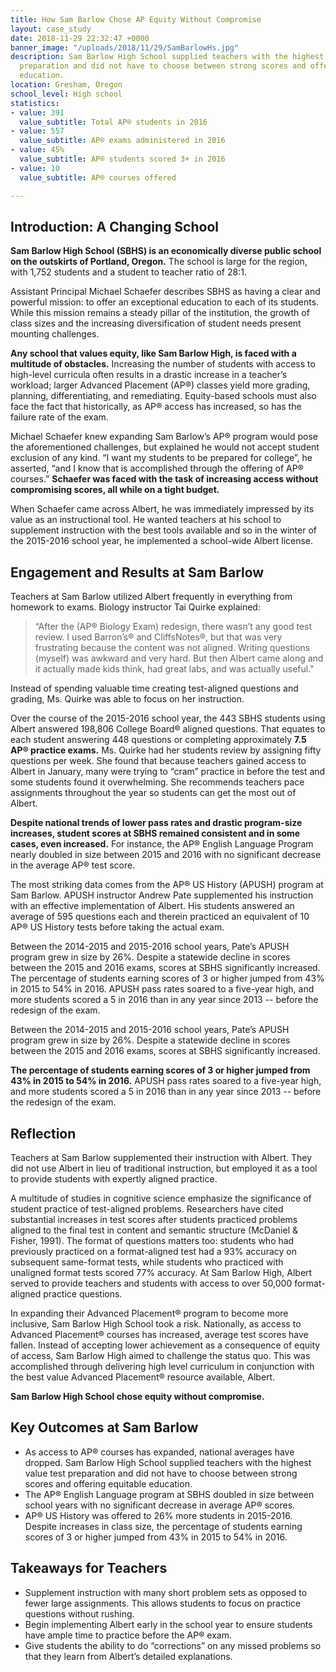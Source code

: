 ```yaml
---
title: How Sam Barlow Chose AP Equity Without Compromise
layout: case_study
date: 2018-11-29 22:32:47 +0000
banner_image: "/uploads/2018/11/29/SamBarlowHs.jpg"
description: Sam Barlow High School supplied teachers with the highest value test
  preparation and did not have to choose between strong scores and offering equitable
  education.
location: Gresham, Oregon
school_level: High school
statistics:
- value: 391
  value_subtitle: Total AP® students in 2016
- value: 557
  value_subtitle: AP® exams administered in 2016
- value: 45%
  value_subtitle: AP® students scored 3+ in 2016
- value: 10
  value_subtitle: AP® courses offered

---
```

## Introduction: A Changing School 

**Sam Barlow High School (SBHS) is an economically diverse public school on the outskirts of Portland, Oregon.** The school is large for the region, with 1,752 students and a student to teacher ratio of 28:1. 

Assistant Principal Michael Schaefer describes SBHS as having a clear and powerful mission: to offer an exceptional education to each of its students. While this mission remains a steady pillar of the institution, the growth of class sizes and the increasing diversification of student needs present mounting challenges. 

**Any school that values equity, like Sam Barlow High, is faced with a multitude of obstacles.** Increasing the number of students with access to high-level curricula often results in a drastic increase in a teacher’s workload; larger Advanced Placement (AP®) classes yield more grading, planning, differentiating, and remediating. Equity-based schools must also face the fact that historically, as AP® access has increased, so has the failure rate of the exam. 

Michael Schaefer knew expanding Sam Barlow’s AP® program would pose the aforementioned challenges, but explained he would not accept student exclusion of any kind. “I want my students to be prepared for college”, he asserted, “and I know that is accomplished through the offering of AP® courses.” **Schaefer was faced with the task of increasing access without compromising scores, all while on a tight budget.**

When Schaefer came across Albert, he was immediately impressed by its value as an instructional tool. He wanted teachers at his school to supplement instruction with the best tools available and so in the winter of the 2015-2016 school year, he implemented a school-wide Albert license.

## Engagement and Results at Sam Barlow 

Teachers at Sam Barlow utilized Albert frequently in everything from homework to exams. Biology instructor Tai Quirke explained: 

> “After the (AP® Biology Exam) redesign, there wasn’t any good test review. I used Barron’s® and CliffsNotes®, but that was very frustrating because the content was not aligned. Writing questions (myself) was awkward and very hard. But then Albert came along and it actually made kids think, had great labs, and was actually useful." 

Instead of spending valuable time creating test-aligned questions and grading, Ms. Quirke was able to focus on her instruction. 

Over the course of the 2015-2016 school year, the 443 SBHS students using Albert answered 198,806 College Board® aligned questions. That equates to each student answering 448 questions or completing approximately **7.5 AP® practice exams.** Ms. Quirke had her students review by assigning fifty questions per week. She found that because teachers gained access to Albert in January, many were trying to “cram” practice in before the test and some students found it overwhelming. She recommends teachers pace assignments throughout the year so students can get the most out of Albert. 

**Despite national trends of lower pass rates and drastic program-size increases, student scores at SBHS remained consistent and in some cases, even increased.** For instance, the AP® English Language Program nearly doubled in size between 2015 and 2016 with no significant decrease in the average AP® test score. 

The most striking data comes from the AP® US History (APUSH) program at Sam Barlow. APUSH instructor Andrew Pate supplemented his instruction with an effective implementation of Albert. His students answered an average of 595 questions each and therein practiced an equivalent of 10 AP® US History tests before taking the actual exam.

Between the 2014-2015 and 2015-2016 school years, Pate’s APUSH program grew in size by 26%. Despite a statewide decline in scores between the 2015 and 2016 exams, scores at SBHS significantly increased. The percentage of students earning scores of 3 or higher jumped from 43% in 2015 to 54% in 2016. APUSH pass rates soared to a five-year high, and more students scored a 5 in 2016 than in any year since 2013 -- before the redesign of the exam.

Between the 2014-2015 and 2015-2016 school years, Pate’s APUSH program grew in size by 26%. Despite a statewide decline in scores between the 2015 and 2016 exams, scores at SBHS significantly increased. 

**The percentage of students earning scores of 3 or higher jumped from 43% in 2015 to 54% in 2016.** APUSH pass rates soared to a five-year high, and more students scored a 5 in 2016 than in any year since 2013 -- before the redesign of the exam.

## Reflection 

Teachers at Sam Barlow supplemented their instruction with Albert. They did not use Albert in lieu of traditional instruction, but employed it as a tool to provide students with expertly aligned practice. 

A multitude of studies in cognitive science emphasize the significance of student practice of test-aligned problems. Researchers have cited substantial increases in test scores after students practiced problems aligned to the final test in content and semantic structure (McDaniel & Fisher, 1991). The format of questions matters too: students who had previously practiced on a format-aligned test had a 93% accuracy on subsequent same-format tests, while students who practiced with unaligned format tests scored 77% accuracy. At Sam Barlow High, Albert served to provide teachers and students with access to over 50,000 format-aligned practice questions. 

In expanding their Advanced Placement® program to become more inclusive, Sam Barlow High School took a risk. Nationally, as access to Advanced Placement® courses has increased, average test scores have fallen. Instead of accepting lower achievement as a consequence of equity of access, Sam Barlow High aimed to challenge the status quo. This was accomplished through delivering high level curriculum in conjunction with the best value Advanced Placement® resource available, Albert. 

**Sam Barlow High School chose equity without compromise.**

## Key Outcomes at Sam Barlow

* As access to AP® courses has expanded, national averages have dropped. Sam Barlow High School supplied teachers with the highest value test preparation and did not have to choose between strong scores and offering equitable education. 
* The AP® English Language program at SBHS doubled in size between school years with no significant decrease in average AP® scores. 
* AP® US History was offered to 26% more students in 2015-2016. Despite increases in class size, the percentage of students earning scores of 3 or higher jumped from 43% in 2015 to 54% in 2016.

## Takeaways for Teachers

* Supplement instruction with many short problem sets as opposed to fewer large assignments. This allows students to focus on practice questions without rushing. 
* Begin implementing Albert early in the school year to ensure students have ample time to practice before the AP® exam.
* Give students the ability to do “corrections” on any missed problems so that they learn from Albert’s detailed explanations.